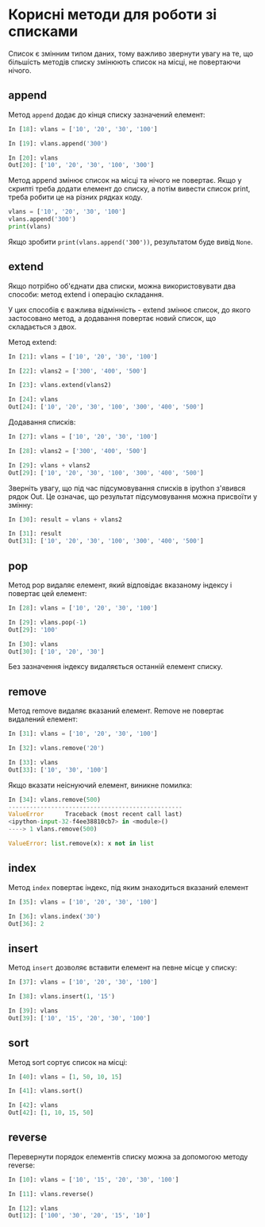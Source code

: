 # Корисні методи для роботи зі списками 

Список є змінним типом даних, тому важливо звернути увагу на те, що більшість
методів списку змінюють список на місці, не повертаючи нічого.

## append

Метод ``append`` додає до кінця списку зазначений елемент:

```python
In [18]: vlans = ['10', '20', '30', '100']

In [19]: vlans.append('300')

In [20]: vlans
Out[20]: ['10', '20', '30', '100', '300']
```

Метод append змінює список на місці та нічого не повертає.
Якщо у скрипті треба додати елемент до списку, а потім вивести список print,
треба робити це на різних рядках коду.

```python
vlans = ['10', '20', '30', '100']
vlans.append('300')
print(vlans)
```

Якщо зробити ``print(vlans.append('300'))``, результатом буде вивід ``None``.

## extend

Якщо потрібно об'єднати два списки, можна використовувати два способи: метод
extend і операцію складання.

У цих способів є важлива відмінність - extend змінює список, до якого
застосовано метод, а додавання повертає новий список, що складається з
двох.

Метод extend:

```python
In [21]: vlans = ['10', '20', '30', '100']

In [22]: vlans2 = ['300', '400', '500']

In [23]: vlans.extend(vlans2)

In [24]: vlans
Out[24]: ['10', '20', '30', '100', '300', '400', '500']
```

Додавання списків:

```python
In [27]: vlans = ['10', '20', '30', '100']

In [28]: vlans2 = ['300', '400', '500']

In [29]: vlans + vlans2
Out[29]: ['10', '20', '30', '100', '300', '400', '500']
```

Зверніть увагу, що під час підсумовування списків в ipython з'явився рядок Out.
Це означає, що результат підсумовування можна присвоїти у змінну:

```python
In [30]: result = vlans + vlans2

In [31]: result
Out[31]: ['10', '20', '30', '100', '300', '400', '500']
```

## pop

Метод pop видаляє елемент, який відповідає вказаному індексу і повертає цей
елемент:

```python
In [28]: vlans = ['10', '20', '30', '100']

In [29]: vlans.pop(-1)
Out[29]: '100'

In [30]: vlans
Out[30]: ['10', '20', '30']
```

Без зазначення індексу видаляється останній елемент списку.

## remove

Метод remove видаляє вказаний елемент. Remove не повертає видалений елемент:

```python
In [31]: vlans = ['10', '20', '30', '100']

In [32]: vlans.remove('20')

In [33]: vlans
Out[33]: ['10', '30', '100']
```

Якщо вказати неіснуючий елемент, виникне помилка:

```python
In [34]: vlans.remove(500)
-------------------------------------------------
ValueError      Traceback (most recent call last)
<ipython-input-32-f4ee38810cb7> in <module>()
----> 1 vlans.remove(500)

ValueError: list.remove(x): x not in list
```

## index

Метод ``index`` повертає індекс, під яким знаходиться вказаний елемент

```python
In [35]: vlans = ['10', '20', '30', '100']

In [36]: vlans.index('30')
Out[36]: 2
```

## insert

Метод ``insert`` дозволяє вставити елемент на певне місце у списку:

```python
In [37]: vlans = ['10', '20', '30', '100']

In [38]: vlans.insert(1, '15')

In [39]: vlans
Out[39]: ['10', '15', '20', '30', '100']
```

## sort

Метод sort сортує список на місці:

```python
In [40]: vlans = [1, 50, 10, 15]

In [41]: vlans.sort()

In [42]: vlans
Out[42]: [1, 10, 15, 50]
```

## reverse

Перевернути порядок елементів списку можна за допомогою методу reverse:

```python
In [10]: vlans = ['10', '15', '20', '30', '100']

In [11]: vlans.reverse()

In [12]: vlans
Out[12]: ['100', '30', '20', '15', '10']
```
